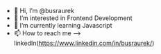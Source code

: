 - 👋 Hi, I’m @busraurek
- 👀 I’m interested in Frontend Development
- 🌱 I’m currently learning Javascript
- 📫 How to reach me --> linkedIn(https://www.linkedin.com/in/busraurek/)

<!---
busraurek/busraurek is a ✨ special ✨ repository because its `README.md` (this file) appears on your GitHub profile.
You can click the Preview link to take a look at your changes.
--->
